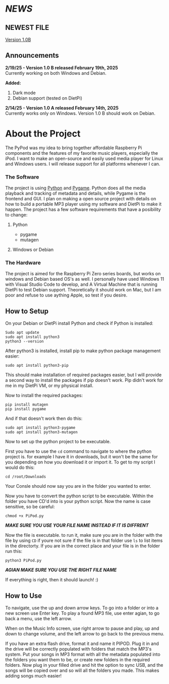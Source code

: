 # ***NEWS***

## NEWEST FILE
[Version 1.0B](https://github.com/MDdude807/PiPod-0-W-2/blob/main/Versions/Ver%201.0B/PiPod.py)

## Announcements

**2/19/25 - Version 1.0 B released February 19th, 2025**  
Currently working on both Windows and Debian.

**Added:**
1. Dark mode
2. Debian support (tested on DietPi)

**2/14/25 - Version 1.0 A released February 14th, 2025**  
Currently works only on Windows. Version 1.0 B should work on Debian.

# About the Project
The PyPod was my idea to bring together affordable Raspberry Pi components and the features of my favorite music players, especially the iPod. I want to make an open-source and easily used media player for Linux and Windows users. I will release support for all platforms whenever I can.

### The Software
The project is using [Python](https://www.python.org/) and [Pygame](https://www.pygame.org/news). Python does all the media playback and tracking of metadata and details, while Pygame is the frontend and GUI. I plan on making a open source project with details on how to build a portable MP3 player using my software and DietPi to make it happen. The project has a few software requirements that have a posibility to change:

1. Python
    - pygame
    - mutagen

2. Windows or Debian

### The Hardware
The project is aimed for the Raspberry Pi Zero series boards, but works on windows and Debian based OS's as well. I personally have used Windows 11 with Visual Studio Code to develop, and A Virtual Machine that is running DietPi to test Debian support. Theoretically it should work on Mac, but I am poor and refuse to use aything Apple, so test if you desire.

## How to Setup
On your Debian or DietPi install Python and check if Python is installed:
```
Sudo apt update
sudo apt install python3
python3 --version
```

After python3 is installed, install pip to make python package management easier:
```
sudo apt install python3-pip
```
This should make installation of required packages easier, but I will provide a second way to install the packages if pip doesn't work. Pip didn't work for me in my DietPi VM, or my physical install.

Now to install the required packages:
```
pip install mutagen
pip install pygame
```
And if that doesn't work then do this:
```
sudo apt install python3-pygame
sudo apt install python3-mutagen
```

Now to set up the python project to be executable.

First you have to use the `cd` command to navigate to where the python project is. for example I have it in downloads, but it won't be the same for you depending on how you download it or import it. To get to my script I would do this:
```
cd /root/Downloads
```
Your Consle should now say you are in the folder you wanted to enter.

Now you have to convert the python script to be executable. Within the folder you have CD'd into is your python script. Now the name is case sensitive, so be careful:
```
chmod +x PiPod.py
```
***MAKE SURE YOU USE YOUR FILE NAME INSTEAD IF IT IS DIFFRENT***

Now the file is executable. to run it, make sure you are in the folder with the file by using `CD` if youre not sure if the file is in that folder use `ls` to list items in the directorty. If you are in the correct place and your file is in the folder run this:
```
python3 PiPod.py
```
***AGIAN MAKE SURE YOU USE THE RIGHT FILE NAME***

If everything is right, then it should launch! :)

## How to Use
To navigate, use the up and down arrow keys. To go into a folder or into a new screen use Enter key. To play a found MP3 file, use enter agian, to go back a menu, use the left arrow.

When on the Music Info screen, use right arrow to pause and play, up and down to change volume, and the left arrow to go back to the previous menu.

If you have an extra flash drive, format it and name it PIPOD. Plug it in and the drive will be correctly populated with folders that match the MP3's system. Put your songs in MP3 format with all the metadata populated into the folders you want them to be, or create new folders in the required folders. Now plug in your filled drive and hit the option to sync USB, and the songs will be copied over and so will all the folders you made. This makes adding songs much easier!
